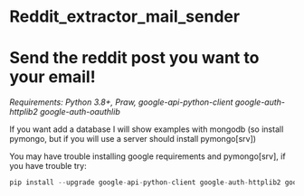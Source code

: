 # Reddit_extractor_mail_sender

Send the reddit post you want to your email!
=============================================

*Requirements: Python 3.8+, Praw, google-api-python-client google-auth-httplib2 google-auth-oauthlib*

If you want add a database I will show examples with mongodb (so install pymongo, but if you will use a server should install pymongo[srv])

You may have trouble installing google requirements and pymongo[srv], if you have trouble try:

```Python
pip install --upgrade google-api-python-client google-auth-httplib2 google-auth-oauthlib pymongo[srv]
```
